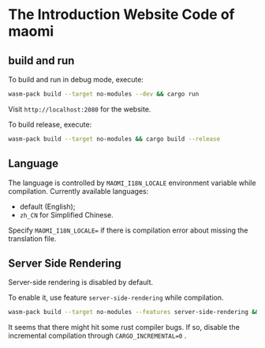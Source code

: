 # The Introduction Website Code of maomi

## build and run

To build and run in debug mode, execute:

```sh
wasm-pack build --target no-modules --dev && cargo run
```

Visit `http://localhost:2080` for the website.

To build release, execute:

```sh
wasm-pack build --target no-modules && cargo build --release
```

## Language

The language is controlled by `MAOMI_I18N_LOCALE` environment variable while compilation. Currently available languages:

* default (English);
* `zh_CN` for Simplified Chinese.

Specify `MAOMI_I18N_LOCALE=` if there is compilation error about missing the translation file.

## Server Side Rendering

Server-side rendering is disabled by default.

To enable it, use feature `server-side-rendering` while compilation.

```sh
wasm-pack build --target no-modules --features server-side-rendering && cargo build --release --features server-side-rendering
```

It seems that there might hit some rust compiler bugs. If so, disable the incremental compilation through `CARGO_INCREMENTAL=0` .

